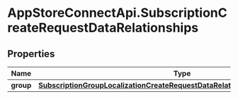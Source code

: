 # AppStoreConnectApi.SubscriptionCreateRequestDataRelationships

## Properties

Name | Type | Description | Notes
------------ | ------------- | ------------- | -------------
**group** | [**SubscriptionGroupLocalizationCreateRequestDataRelationshipsSubscriptionGroup**](SubscriptionGroupLocalizationCreateRequestDataRelationshipsSubscriptionGroup.md) |  | 


